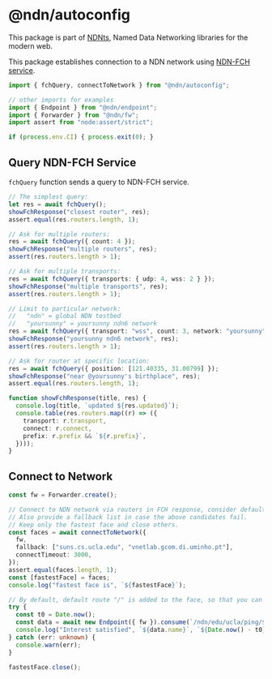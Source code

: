 # @ndn/autoconfig

This package is part of [NDNts](https://yoursunny.com/p/NDNts/), Named Data Networking libraries for the modern web.

This package establishes connection to a NDN network using [NDN-FCH service](https://github.com/11th-ndn-hackathon/ndn-fch).

```ts
import { fchQuery, connectToNetwork } from "@ndn/autoconfig";

// other imports for examples
import { Endpoint } from "@ndn/endpoint";
import { Forwarder } from "@ndn/fw";
import assert from "node:assert/strict";

if (process.env.CI) { process.exit(0); }
```

## Query NDN-FCH Service

`fchQuery` function sends a query to NDN-FCH service.

```ts
// The simplest query:
let res = await fchQuery();
showFchResponse("closest router", res);
assert.equal(res.routers.length, 1);

// Ask for multiple routers:
res = await fchQuery({ count: 4 });
showFchResponse("multiple routers", res);
assert(res.routers.length > 1);

// Ask for multiple transports:
res = await fchQuery({ transports: { udp: 4, wss: 2 } });
showFchResponse("multiple transports", res);
assert(res.routers.length > 1);

// Limit to particular network:
//   "ndn" = global NDN testbed
//   "yoursunny" = yoursunny ndn6 network
res = await fchQuery({ transport: "wss", count: 3, network: "yoursunny" });
showFchResponse("yoursunny ndn6 network", res);
assert(res.routers.length > 1);

// Ask for router at specific location:
res = await fchQuery({ position: [121.40335, 31.00799] });
showFchResponse("near @yoursunny's birthplace", res);
assert.equal(res.routers.length, 1);

function showFchResponse(title, res) {
  console.log(title, `updated ${res.updated}`);
  console.table(res.routers.map((r) => ({
    transport: r.transport,
    connect: r.connect,
    prefix: r.prefix && `${r.prefix}`,
  })));
}
```

## Connect to Network

```ts
const fw = Forwarder.create();

// Connect to NDN network via routers in FCH response, consider default IPv4 gateway as a candidate.
// Also provide a fallback list in case the above candidates fail.
// Keep only the fastest face and close others.
const faces = await connectToNetwork({
  fw,
  fallback: ["suns.cs.ucla.edu", "vnetlab.gcom.di.uminho.pt"],
  connectTimeout: 3000,
});
assert.equal(faces.length, 1);
const [fastestFace] = faces;
console.log("fastest face is", `${fastestFace}`);

// By default, default route "/" is added to the face, so that you can send Interests right away.
try {
  const t0 = Date.now();
  const data = await new Endpoint({ fw }).consume(`/ndn/edu/ucla/ping/${Math.trunc(Math.random() * 1e8)}`);
  console.log("Interest satisfied", `${data.name}`, `${Date.now() - t0}ms`);
} catch (err: unknown) {
  console.warn(err);
}

fastestFace.close();
```
